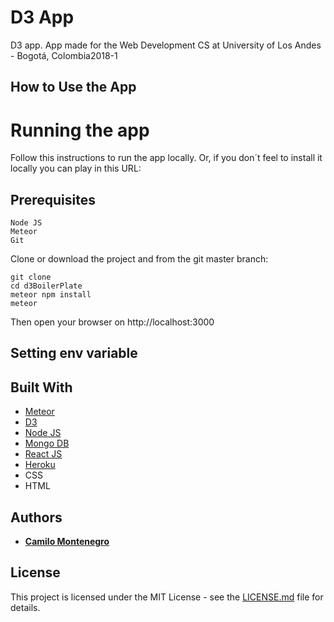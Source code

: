 # D3 App
D3 app.  App made for the Web Development CS at University of Los Andes - Bogotá, Colombia2018-1

## How to Use the App


# Running the app

Follow this instructions to run the app locally. 
Or, if you don´t feel to install it locally you can play in this URL:


## Prerequisites
```
Node JS
Meteor
Git
```

Clone or download the project and from the git master branch:
```
git clone
cd d3BoilerPlate
meteor npm install
meteor
```
Then open your browser on http://localhost:3000

## Setting env variable


## Built With

* [Meteor](https://www.meteor.com)
* [D3](https://d3js.org)
* [Node JS](https://nodejs.org/es) 
* [Mongo DB](https://www.mongodb.com/es) 
* [React JS](https://facebook.github.io/react/) 
* [Heroku](https://www.heroku.com/platform) 
* CSS
* HTML

## Authors

* **[Camilo Montenegro](https://github.com/ca-montenegro)**

## License

This project is licensed under the MIT License - see the [LICENSE.md](LICENSE.md) file for details.

